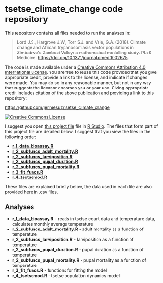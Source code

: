 

# <span xmlns:dct="http://purl.org/dc/terms/" property="dct:title">tsetse_climate_change code repository</span>

This repository contains all files needed to run the analyses in:

> <span xmlns:cc="http://creativecommons.org/ns#" property="cc:attributionName">Lord J.S., Hargrove J.W., Torr S.J. and Vale, G.A. (2018). Climate change and African trypanosomiasis vector populations in Zimbabwe's Zambezi Valley: a mathematical modelling study.
PLoS Medicine. https://doi.org/10.1371/journal.pmed.1002675.


The code is made available under a <a rel="license" href="http://creativecommons.org/licenses/by/4.0/">Creative Commons Attribution 4.0 International License</a>. You are free to reuse this code provided that you give appropriate credit, provide a link to the license, and indicate if changes were made. You may do so in any reasonable manner, but not in any way that suggests the licensor endorses you or your use. Giving appropriate credit includes citation of the above publication and providing a link to this repository:

<a xmlns:dct="http://purl.org/dc/terms/" href="https://github.com/jenniesuz/tsetse_climate_change" rel="dct:source">https://github.com/jenniesuz/tsetse_climate_change</a>

<a rel="license" href="http://creativecommons.org/licenses/by/4.0/"><img alt="Creative Commons License" style="border-width:0" src="https://i.creativecommons.org/l/by/4.0/88x31.png" /></a><br />

I suggest you open [this project file](tsetse_climate_change.Rproj) file in [R Studio](rstudio.org). The files that form part of this project file are detailed below. I suggest that you view the files in the following order:
- [**r_1_data_bioassay.R**](r_1_data_bioassay.R)
- [**r_2_subfuncs_adult_mortality.R**](r_2_subfuncs_adult_mortality.R) 
- [**r_2_subfuncs_larviposition.R**](r_2_subfuncs_larviposition.R)
- [**r_2_subfuncs_pupal_duration.R**](r_2_subfuncs_pupal_duration.R)
- [**r_2_subfuncs_pupal_mortality.R**](r_2_subfuncs_pupal_mortality.R)
- [**r_3_fit_funcs.R**](r_3_fit_funcs.R)
- [**r_4_tsetsemod.R**](r_4_tsetsemod.R)


These files are explained briefly below, the data used in each file are also provided here in .csv files.

## Analyses
- **r_1_data_bioassay.R** - reads in tsetse count data and temperature data, calculates monthly average temperature
- **r_2_subfuncs_adult_mortality.R** - adult mortality as a function of temperature
- **r_2_subfuncs_larviposition.R** - larviposition as a function of temperature
- **r_2_subfuncs_pupal_duration.R** - pupal duration as a function of temperature
- **r_2_subfuncs_pupal_mortality.R** - pupal mortality as a function of temperature
- **r_3_fit_funcs.R** - functions for fitting the model
- **r_4_tsetsemod.R** - tsetse population dynamics model
